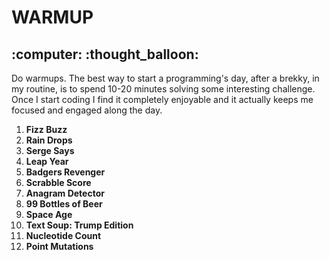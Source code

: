 <h1>WARMUP</h1>
<h2>:computer: :thought_balloon:</h2>


Do warmups. The best way to start a programming's day, after a brekky, in my routine, is to spend 10-20 minutes solving some interesting challenge. Once I start coding I find it completely enjoyable and it actually keeps me focused and engaged along the day.

1. **Fizz Buzz**
1. **Rain Drops**
1. **Serge Says**
1. **Leap Year**
1. **Badgers Revenger**
1. **Scrabble Score**
1. **Anagram Detector**
1. **99 Bottles of Beer**
1. **Space Age**
1. **Text Soup: Trump Edition**
1. **Nucleotide Count**
1. **Point Mutations**